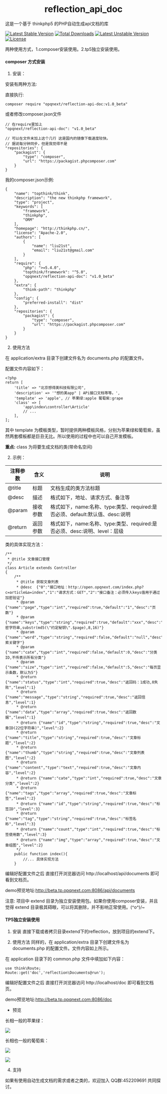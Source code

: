 <p align="center">
    <h1 align="center">reflection_api_doc</h1>
</p>

这是一个基于 thinkphp5 的PHP自动生成api文档的库

[![Latest Stable Version](https://poser.pugx.org/opqnext/reflection-api-doc/v/stable.svg)](https://packagist.org/packages/opqnext/reflection-api-doc) 
[![Total Downloads](https://img.shields.io/packagist/dt/opqnext/reflection-api-doc.svg)](https://packagist.org/packages/opqnext/reflection-api-doc)
[![Latest Unstable Version](https://poser.pugx.org/opqnext/reflection-api-doc/v/unstable.svg)](https://packagist.org/packages/opqnext/reflection-api-doc) 
[![License](https://poser.pugx.org/opqnext/reflection-api-doc/license.svg)](https://packagist.org/packages/opqnext/reflection-api-doc)

两种使用方式，1.composer安装使用。2.tp5独立安装使用。

####  composer 方式安装

1. 安装：

安装有两种方法:

直接执行:
```
composer require "opqnext/reflection-api-doc:v1.0_beta"
```

或者修改composer.json文件
```
// 在require里加上
"opqnext/reflection-api-doc": "v1.0_beta"

// 可以在文件末加上这个几行 这是国内的镜像下载速度较快。
// 据说每分钟同步，但是我觉得不是
"repositories": {
    "packagist": {
        "type": "composer",
        "url": "https://packagist.phpcomposer.com"
    }
}
```

我的composer.json示例:
```
{
    "name": "topthink/think",
    "description": "the new thinkphp framework",
    "type": "project",
    "keywords": [
        "framework",
        "thinkphp",
        "ORM"
    ],
    "homepage": "http://thinkphp.cn/",
    "license": "Apache-2.0",
    "authors": [
        {
            "name": "liu21st",
            "email": "liu21st@gmail.com"
        }
    ],
    "require": {
        "php": ">=5.4.0",
        "topthink/framework": "^5.0",
        "opqnext/reflection-api-doc": "v1.0_beta"
    },
    "extra": {
        "think-path": "thinkphp"
    },
    "config": {
        "preferred-install": "dist"
    },
    "repositories": {
        "packagist": {
            "type": "composer",
            "url": "https://packagist.phpcomposer.com"
        }
    }
}
```
2. 使用方法

在 application/extra 目录下创建文件名为 documents.php 的配置文件。

配置文件内容如下：

```
<?php
return [
    'title' => "北京想得美科技有限公司",  
    'description' => '"想的美app" | APi接口文档等等。',
    'template' => 'apple', // 苹果绿:apple 葡萄紫:grape
    'class' => [
        'app\index\controller\Article'
        // ...
    ],
];
```
其中 template 为模板类型，暂时提供两种模板风格，分别为苹果绿和葡萄紫，虽然两套模板都是巨丑无比。所以使用的过程中也可以自己开发模板。

**重点:** class 为将要生成文档的类(带命名空间)

2. 示例：

| 注释参数 | 含义 | 说明 |
| - | - | - |
| @title | 标题 | 文档生成的类方法标题 |
| @desc | 描述 | 格式如下，地址、请求方式、备注等 |
| @param | 接收参数 | 格式如下，name:名称、type:类型、required:是否必须、default:默认值、desc:说明 |
| @return | 返回参数 | 格式如下，name:名称、type:类型、required:是否必须、desc:说明、level：层级 |

类的具体实现方法：

```
/**
 * @title 文章接口管理
 */
class Article extends Controller
{
    /**
     * @title 获取文章列表
     * @desc  {"0":"接口地址：http://open.opqnext.com/index.php?c=article&a=index","1":"请求方式：GET","2":"接口备注：必须传入keys值用于通过加密验证"}
     * @param {"name":"page","type":"int","required":true,"default":"1","desc":"页数"}
     * @param {"name":"keys","type":"string","required":true,"default":"xxx","desc":"加密字符串,substr(md5(\"约定秘钥\".$page),8,16)"}
     * @param {"name":"word","type":"string","required":false,"default":"null","desc":"搜索关键字"}
     * @param {"name":"cate","type":"int","required":false,"default":0,"desc":"分类ID,不传表示所有分类"}
     * @param {"name":"size","type":"int","required":false,"default":5,"desc":"每页显示条数，默认为5"}
     * @return {"name":"status","type":"int","required":true,"desc":"返回码：1成功,0失败","level":1}
     * @return {"name":"message","type":"string","required":true,"desc":"返回信息","level":1}
     * @return {"name":"data","type":"array","required":true,"desc":"返回数据","level":1}
     * @return {"name":"id","type":"string","required":true,"desc":"文章ID(22位字符串)","level":2}
     * @return {"name":"title","type":"string","required":true,"desc":"文章标题","level":2}
     * @return {"name":"thumb","type":"string","required":true,"desc":"文章列表图","level":2}
     * @return {"name":"content","type":"text","required":true,"desc":"文章内容","level":2}
     * @return {"name":"cate","type":"int","required":true,"desc":"文章分类","level":2}
     * @return {"name":"tags","type":"array","required":true,"desc":"文章标签","level":2}
     * @return {"name":"id","type":"string","required":true,"desc":"标签ID","level":3}
     * @return {"name":"tag","type":"string","required":true,"desc":"标签名称","level":3}
     * @return {"name":"count","type":"int","required":true,"desc":"标签使用数","level":3}
     * @return {"name":"img","type":"array","required":true,"desc":"文章组图","level":2}
     */
    public function index(){
        //... 具体实现方法
    }
```

编辑好配置文件之后 直接打开浏览器访问 http://localhost/api/documents 即可看到文档页。

demo预览地址:http://beta.tp.opqnext.com:8086/api/documents

注意: 项目中 extend 目录为独立安装使用包。如果你使用composer安装，并且觉得 extend 目录极其碍眼，可以将其删除，并不影响正常使用。\(^o^)/~

####  TP5独立安装使用

1. 安装
直接下载或者拷贝目录extend下的reflection，放到项目的extend下。

2. 使用方法
同样的，在 application/extra 目录下创建文件名为 documents.php 的配置文件。文件内容如上所示。

在 application 目录下的 common.php 文件中填加如下内容：
```
use think\Route;
Route::get('doc','reflection\Documents@run');
```

编辑好配置文件之后 直接打开浏览器访问 http://localhost/doc 即可看到文档页。

demo预览地址:http://beta.tp.opqnext.com:8086/doc

- 预览

长相一般的苹果绿：

![](https://image.opqnext.com/apple.jpg)

长相也一般的葡萄紫：

![](https://image.opqnext.com/grape.jpg)

![](https://image.opqnext.com/grape_2.png)

4. 支持

如果有使用自动生成文档的需求或者之类的，欢迎加入 QQ群:452209691 共同探讨。



